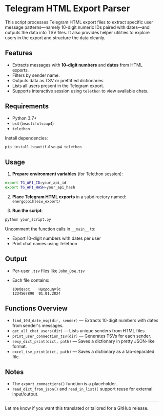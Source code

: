 
# Telegram HTML Export Parser

This script processes Telegram HTML export files to extract specific user message patterns—namely 10-digit numeric IDs paired with dates—and outputs the data into TSV files. It also provides helper utilities to explore users in the export and structure the data cleanly.

## Features

* Extracts messages with **10-digit numbers** and **dates** from HTML exports.
* Filters by sender name.
* Outputs data as TSV or prettified dictionaries.
* Lists all users present in the Telegram export.
* Supports interactive session using `telethon` to view available chats.

## Requirements

* Python 3.7+
* `bs4` (`beautifulsoup4`)
* `telethon`

Install dependencies:

```bash
pip install beautifulsoup4 telethon
```

## Usage

1. **Prepare environment variables** (for Telethon session):

```bash
export TG_API_ID=your_api_id
export TG_API_HASH=your_api_hash
```

2. **Place Telegram HTML exports** in a subdirectory named: `energopoihseiw_export/`

3. **Run the script**:

```bash
python your_script.py
```

Uncomment the function calls in `__main__` to:

* Export 10-digit numbers with dates per user
* Print chat names using Telethon

## Output

* Per-user `.tsv` files like `John_Doe.tsv`
* Each file contains:

  ```
  10ψήφιος    Ημερομηνία
  1234567890  01.01.2024
  ```

## Functions Overview

* `find_10d_date_msg(dir, sender)` — Extracts 10-digit numbers with dates from sender's messages.
* `get_all_chat_users(dir)` — Lists unique senders from HTML files.
* `print_user_connection_tsv(dir)` — Generates TSVs for each sender.
* `sexy_dict_print(dict, path)` — Saves a dictionary in pretty JSON-like format.
* `excel_tsv_print(dict, path)` — Saves a dictionary as a tab-separated file.

## Notes

* The `export_connections()` function is a placeholder.
* `read_dict_from_json()` and `read_in_list()` support reuse for external input/output.

---

Let me know if you want this translated or tailored for a GitHub release.
